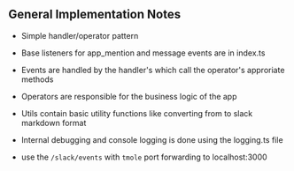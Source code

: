 ## General Implementation Notes

- Simple handler/operator pattern
- Base listeners for app_mention and message events are in index.ts
- Events are handled by the handler's which call the operator's approriate methods
- Operators are responsible for the business logic of the app
- Utils contain basic utility functions like converting from to slack markdown format
- Internal debugging and console logging is done using the logging.ts file

- use the `/slack/events` with `tmole` port forwarding to localhost:3000

